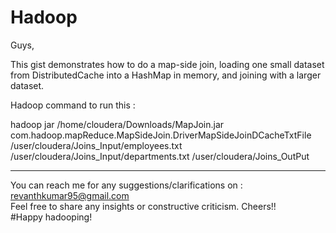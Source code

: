 # Hadoop

Guys,

This gist demonstrates how to do a map-side join, loading one small dataset from DistributedCache into a HashMap in memory, and joining with a larger dataset.

Hadoop command to run this :

hadoop jar /home/cloudera/Downloads/MapJoin.jar com.hadoop.mapReduce.MapSideJoin.DriverMapSideJoinDCacheTxtFile /user/cloudera/Joins_Input/employees.txt /user/cloudera/Joins_Input/departments.txt /user/cloudera/Joins_OutPut


-----------------------------------------------------------------------------------------------------------------------------

You can reach me for any suggestions/clarifications on  : revanthkumar95@gmail.com                                              
Feel free to share any insights or constructive criticism. Cheers!!                                                           
#Happy hadooping!  
